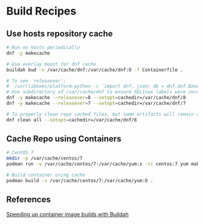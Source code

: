 # Build Recipes

## Use hosts repository cache

```sh
# Run on hosts periodically
dnf -y makecache

# Use overlay mount for dnf cache
buildah bud -v /var/cache/dnf:/var/cache/dnf:O -f Containerfile .

# To see `releasever`:
#  /usr/libexec/platform-python -c 'import dnf, json; db = dnf.dnf.Base(); print(json.dumps(db.conf.substitutions, indent=2))'
# Use subdirectory of /var/cache/dnf to ensure SELinux labels were correct.
dnf -y makecache --releasever=8 --setopt=cachedir=/var/cache/dnf/8
dnf -y makecache --releasever=7 --setopt=cachedir=/var/cache/dnf/7

# To properly clean repo cached files, but some artifacts will remain anyway (gpg keys, empty directories)
dnf clean all --setopt=cachedir=/var/cache/dnf/8
```

## Cache Repo using Containers

```sh
# CentOS 7
mkdir -p /var/cache/centos/7
podman run -v /var/cache/centos/7:/var/cache/yum:z -ti centos:7 yum makecache

# Build container using cache
podman build -v /var/cache/centos/7:/var/cache/yum:O .
```

## References

[Speeding up container image builds with Buildah](https://www.redhat.com/sysadmin/speeding-container-buildah)
